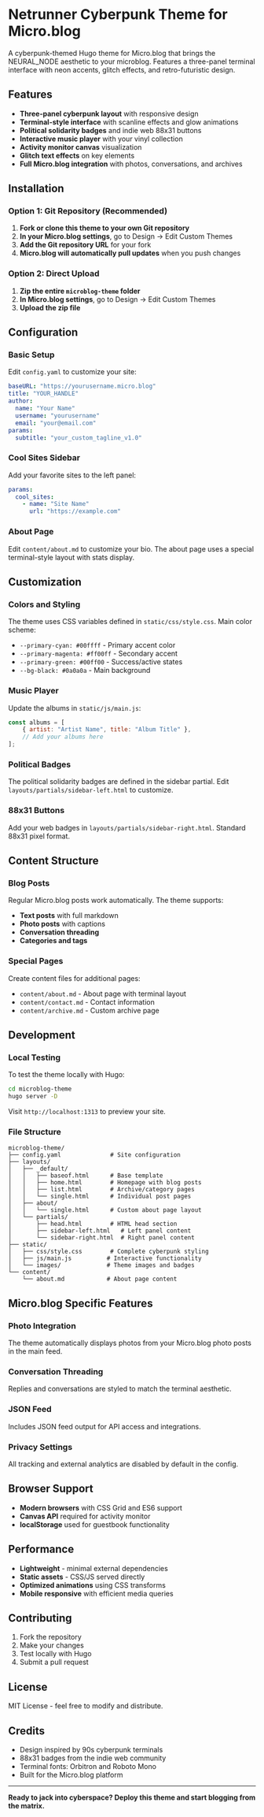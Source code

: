 # Netrunner Cyberpunk Theme for Micro.blog

A cyberpunk-themed Hugo theme for Micro.blog that brings the NEURAL_NODE aesthetic to your microblog. Features a three-panel terminal interface with neon accents, glitch effects, and retro-futuristic design.

## Features

- **Three-panel cyberpunk layout** with responsive design
- **Terminal-style interface** with scanline effects and glow animations
- **Political solidarity badges** and indie web 88x31 buttons
- **Interactive music player** with your vinyl collection
- **Activity monitor canvas** visualization
- **Glitch text effects** on key elements
- **Full Micro.blog integration** with photos, conversations, and archives

## Installation

### Option 1: Git Repository (Recommended)

1. **Fork or clone this theme to your own Git repository**
2. **In your Micro.blog settings**, go to Design → Edit Custom Themes
3. **Add the Git repository URL** for your fork
4. **Micro.blog will automatically pull updates** when you push changes

### Option 2: Direct Upload

1. **Zip the entire `microblog-theme` folder**
2. **In Micro.blog settings**, go to Design → Edit Custom Themes
3. **Upload the zip file**

## Configuration

### Basic Setup

Edit `config.yaml` to customize your site:

```yaml
baseURL: "https://yourusername.micro.blog"
title: "YOUR_HANDLE"
author:
  name: "Your Name"
  username: "yourusername"
  email: "your@email.com"
params:
  subtitle: "your_custom_tagline_v1.0"
```

### Cool Sites Sidebar

Add your favorite sites to the left panel:

```yaml
params:
  cool_sites:
    - name: "Site Name"
      url: "https://example.com"
```

### About Page

Edit `content/about.md` to customize your bio. The about page uses a special terminal-style layout with stats display.

## Customization

### Colors and Styling

The theme uses CSS variables defined in `static/css/style.css`. Main color scheme:

- `--primary-cyan: #00ffff` - Primary accent color
- `--primary-magenta: #ff00ff` - Secondary accent
- `--primary-green: #00ff00` - Success/active states
- `--bg-black: #0a0a0a` - Main background

### Music Player

Update the albums in `static/js/main.js`:

```javascript
const albums = [
    { artist: "Artist Name", title: "Album Title" },
    // Add your albums here
];
```

### Political Badges

The political solidarity badges are defined in the sidebar partial. Edit `layouts/partials/sidebar-left.html` to customize.

### 88x31 Buttons

Add your web badges in `layouts/partials/sidebar-right.html`. Standard 88x31 pixel format.

## Content Structure

### Blog Posts

Regular Micro.blog posts work automatically. The theme supports:

- **Text posts** with full markdown
- **Photo posts** with captions
- **Conversation threading**
- **Categories and tags**

### Special Pages

Create content files for additional pages:

- `content/about.md` - About page with terminal layout
- `content/contact.md` - Contact information
- `content/archive.md` - Custom archive page

## Development

### Local Testing

To test the theme locally with Hugo:

```bash
cd microblog-theme
hugo server -D
```

Visit `http://localhost:1313` to preview your site.

### File Structure

```
microblog-theme/
├── config.yaml              # Site configuration
├── layouts/
│   ├── _default/
│   │   ├── baseof.html      # Base template
│   │   ├── home.html        # Homepage with blog posts
│   │   ├── list.html        # Archive/category pages
│   │   └── single.html      # Individual post pages
│   ├── about/
│   │   └── single.html      # Custom about page layout
│   └── partials/
│       ├── head.html        # HTML head section
│       ├── sidebar-left.html   # Left panel content
│       └── sidebar-right.html  # Right panel content
├── static/
│   ├── css/style.css        # Complete cyberpunk styling
│   ├── js/main.js          # Interactive functionality
│   └── images/             # Theme images and badges
└── content/
    └── about.md            # About page content
```

## Micro.blog Specific Features

### Photo Integration

The theme automatically displays photos from your Micro.blog photo posts in the main feed.

### Conversation Threading

Replies and conversations are styled to match the terminal aesthetic.

### JSON Feed

Includes JSON feed output for API access and integrations.

### Privacy Settings

All tracking and external analytics are disabled by default in the config.

## Browser Support

- **Modern browsers** with CSS Grid and ES6 support
- **Canvas API** required for activity monitor
- **localStorage** used for guestbook functionality

## Performance

- **Lightweight** - minimal external dependencies
- **Static assets** - CSS/JS served directly
- **Optimized animations** using CSS transforms
- **Mobile responsive** with efficient media queries

## Contributing

1. Fork the repository
2. Make your changes
3. Test locally with Hugo
4. Submit a pull request

## License

MIT License - feel free to modify and distribute.

## Credits

- Design inspired by 90s cyberpunk terminals
- 88x31 badges from the indie web community
- Terminal fonts: Orbitron and Roboto Mono
- Built for the Micro.blog platform

---

**Ready to jack into cyberspace? Deploy this theme and start blogging from the matrix.**